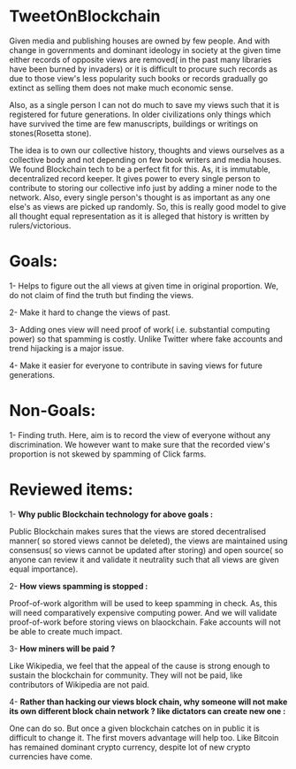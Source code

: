 # TweetOnBlockchain
Given media and publishing houses are owned by few people. And with change in governments and dominant ideology in society at the given time either records of opposite views are removed( in the past many libraries have been burned by invaders) or it is difficult to procure such records as due to those view's less popularity such books or records gradually go extinct as selling them does not make much economic sense.

Also, as a single person I can not do much to save my views such that it is registered for future generations. In older civilizations only things which have survived the time are few manuscripts, buildings or writings on stones(Rosetta stone).

The idea is to own our collective history, thoughts and views ourselves as a collective body and not depending on few book writers and media houses.
We found Blockchain tech to be a perfect fit for this. As, it is immutable, decentralized record keeper. It gives power to every single person to contribute to storing our collective info just by adding a miner node to the network. Also, every single person's thought is as important as any one else's as views are picked up randomly. So, this is really good model to give all thought equal representation as it is alleged that history is written by rulers/victorious.

# Goals:
1- Helps to figure out the all views at given time in original proportion. We, do not claim of find the truth but finding the views.

2- Make it hard to change the views of past.

3- Adding ones view will need proof of work( i.e. substantial computing power) so that spamming is costly. Unlike Twitter where fake accounts and trend hijacking is a major issue.

4- Make it easier for everyone to contribute in saving views for future generations.

# Non-Goals:
1- Finding truth. Here, aim is to record the view of everyone without any discrimination. We however want to make sure that the recorded view's proportion is not skewed by spamming of Click farms.

# Reviewed items:
1- **Why public Blockchain technology for above goals :**

Public Blockchain makes sures that the views are stored decentralised manner( so stored views cannot be deleted), the views are maintained using consensus( so views cannot be updated after storing) and open source( so anyone can review it and validate it neutrality such that all views are given equal importance).

2- **How views spamming is stopped :**

Proof-of-work algorithm will be used to keep spamming in check. As, this will need comparatively expensive computing power. And we will validate proof-of-work before storing views on blaockchain. Fake accounts will not be able to create much impact.

3- **How miners will be paid ?**

Like Wikipedia, we feel that the appeal of the cause is strong enough to sustain the blockchain for community. They will not be paid, like contributors of Wikipedia are not paid.  

4- **Rather than hacking our views block chain, why someone will not make its own different block chain network ? like dictators can create new one :**

One can do so. But once a given blockchain catches on in public it is difficult to change it. The first movers advantage will help too. Like Bitcoin has remained dominant crypto currency, despite lot of new crypto currencies have come.
